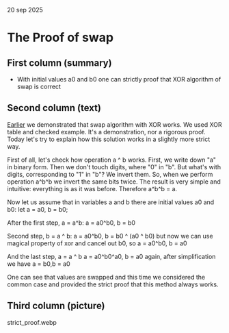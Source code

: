 20 sep 2025
# The Proof of swap 

## First column (summary)
* With initial values a0 and b0 one can strictly proof that XOR algorithm of swap is correct

## Second column (text)

[Earlier](https://am-lang.web.app/ru/small_etudes/xor) we demonstrated that swap algorithm with XOR works. We used XOR table and checked example. It's a demonstration, nor a rigorous proof. Today let's try to explain how this solution works in a slightly more strict way.

First of all, let's check how operation a ^ b works. First, we write down "a" in binary form. Then we don't touch digits, where "0" in "b". But what's with digits, corresponding to "1" in "b"? We invert them. So, when we perform operation a^b^b we invert the same bits twice. The result is very simple and intuitive: everything is as it was before. Therefore a^b^b = a.

Now let us assume that in variables a and b there are initial values a0 and b0:
let a = a0, b = b0;

After the first step, a = a^b:
a = a0^b0, b = b0

Second step, b = a ^ b:
a = a0^b0, b = b0 ^ (a0 ^ b0)
but now we can use magical property of xor and cancel out b0, so a = a0^b0, b = a0

And the last step, a = a ^ b
a = a0^b0^a0, b = a0
again, after simplification we have a = b0,b = a0

One can see that values are swapped and this time we considered the common case and provided the strict proof that this method always works.

## Third column (picture)
strict_proof.webp
